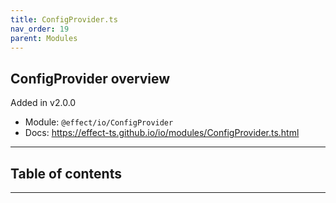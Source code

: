 ```yaml
---
title: ConfigProvider.ts
nav_order: 19
parent: Modules
---
```


## ConfigProvider overview

Added in v2.0.0

- Module: `@effect/io/ConfigProvider`
- Docs: https://effect-ts.github.io/io/modules/ConfigProvider.ts.html

---

<h2 class="text-delta">Table of contents</h2>

---
